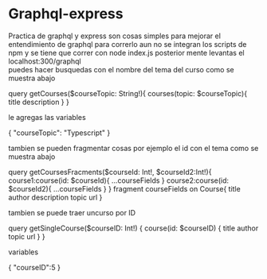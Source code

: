 # Graphql-express
Practica de graphql y express 
son cosas simples para mejorar el entendimiento de graphql para correrlo aun no se integran
los scripts de npm y se tiene que correr con 
node index.js posterior mente levantas el localhost:300/graphql  
puedes hacer busquedas con  el nombre del tema del curso como se muestra abajo

query getCourses($courseTopic: String!){
  courses(topic: $courseTopic){
    title
    description
  }
}

le agregas las variables

{
  "courseTopic":  "Typescript"
}

tambien se pueden fragmentar cosas por ejemplo el id con el tema como se muestra abajo

query getCoursesFracments($courseId: Int!, 
												$courseId2:Int!){
                          course1:course(id: $courseId){
                            ...courseFields
                          }
                          course2:course(id: $courseId2){
                            ...courseFields
                          }
                        }
  fragment courseFields on Course{
    title
    author
    description
    topic
    url
  }

tambien se puede traer uncurso por ID 

query getSingleCourse($courseID: Int!) {
  course(id: $courseID) {
    title
    author
    topic
    url
  }
}

variables

{
  "courseID":5
}
